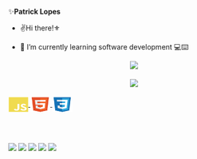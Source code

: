 


✨**Patrick Lopes** 

- ✌️Hi there!⚜️ <br>

- 🌱 I’m currently learning software development 💻⌨️ <br>

<div align="center">
  <a href="https://github.com/patrickylopes">
  <img height="180em" src="https://github-readme-stats.vercel.app/api?username=patrickylopes&show_icons=true&theme=highcontrast&include_all_commits=true&count_private=true"/> <br> <br/>
  <img height="180em" src="https://github-readme-stats.vercel.app/api/top-langs/?username=patrickylopes&layout=compact&langs_count=7&theme=highcontrast"/>
</div>
  
  <div style="display: inline_block"><br>
    <img align="center" alt="Rafa-Js" height="30" width="40" src="https://raw.githubusercontent.com/devicons/devicon/master/icons/javascript/javascript-plain.svg">
    <img align="center" alt="Rafa-HTML" height="30" width="40" src="https://raw.githubusercontent.com/devicons/devicon/master/icons/html5/html5-original.svg">
    <img align="center" alt="Rafa-CSS" height="30" width="40" src="https://raw.githubusercontent.com/devicons/devicon/master/icons/css3/css3-original.svg">
  </div>
  
  <br><br>
    
  <div> 
      <a href="https://www.youtube.com/channel/UCP94a17ChYrovkgGNNTTPxg" target="_blank"><img src="https://img.shields.io/badge/YouTube-FF0000?style=for-the-badge&logo=youtube&logoColor=white" target="_blank"></a>
      <a href="https://www.instagram.com/patrickylopes/" target="_blank"><img src="https://img.shields.io/badge/-Instagram-%23E4405F?style=for-the-badge&logo=instagram&logoColor=white" target="_blank"></a> 
      <a href = "mailto:patricklopesjp@gmail.com"><img src="https://img.shields.io/badge/-Gmail-%23333?style=for-the-badge&logo=gmail&logoColor=white" target="_blank"></a>
      <a href="https://www.linkedin.com/in/patricklopes27/" target="_blank"><img src="https://img.shields.io/badge/-LinkedIn-%230077B5?style=for-the-badge&logo=linkedin&logoColor=white" target="_blank"></a> 
      <a href="https://api.whatsapp.com/send?phone=5519996617713" target="_blank"><img src="https://img.shields.io/badge/WhatsApp-25D366?style=for-the-badge&logo=whatsapp&logoColor=white" target="_blank"></a> 
  </div>

